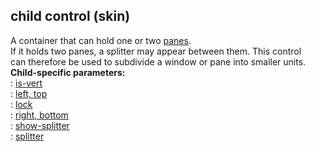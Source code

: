 ## child control (skin)    
A container that can hold one or two [panes](/%7Bskin%7D/control/main).    
If it holds two panes, a splitter may appear between them. This control    
can therefore be used to subdivide a window or pane into smaller units.    
**Child-specific parameters:**    
:   [is-vert](/%7Bskin%7D/param/is-vert)    
:   [left, top](/%7Bskin%7D/param/left)    
:   [lock](/%7Bskin%7D/param/lock)    
:   [right, bottom](/%7Bskin%7D/param/right)    
:   [show-splitter](/%7Bskin%7D/param/show-splitter)    
:   [splitter](/%7Bskin%7D/param/splitter)  